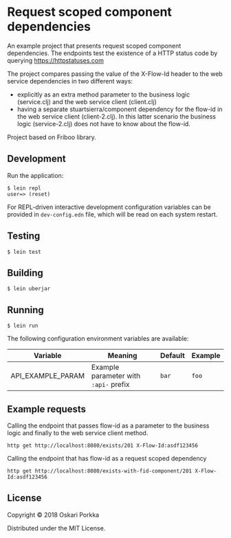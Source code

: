 # Request scoped component dependencies

An example project that presents request scoped component dependencies. The endpoints test the existence
of a HTTP status code by querying https://httpstatuses.com

The project compares passing the value of the X-Flow-Id header to the web service dependencies in two 
different ways:
- explicitly as an extra method parameter to the business logic (service.clj) and the web service 
client (client.clj)
- having a separate stuartsierra/component dependency for the flow-id in the web service client 
(client-2.clj). In this latter scenario the business logic (service-2.clj) does not have to know about 
the flow-id.

Project based on Friboo library.

## Development

Run  the application:

```
$ lein repl
user=> (reset)
```

For REPL-driven interactive development configuration variables can be provided in `dev-config.edn` file, 
which will be read on each system restart.

## Testing

```
$ lein test
```

## Building

```
$ lein uberjar
```

## Running

```
$ lein run
```

The following configuration environment variables are available:

| Variable | Meaning | Default | Example |
|---|---|---|---|
| API_EXAMPLE_PARAM | Example parameter with `:api-` prefix | `bar` | `foo` |

## Example requests

Calling the endpoint that passes flow-id as a parameter to the business logic and finally to the web 
service client method.

```
http get http://localhost:8080/exists/201 X-Flow-Id:asdf123456
```

Calling the endpoint that has flow-id as a request scoped dependency
```
http get http://localhost:8080/exists-with-fid-component/201 X-Flow-Id:asdf123456
```


## License

Copyright © 2018 Oskari Porkka

Distributed under the MIT License.
